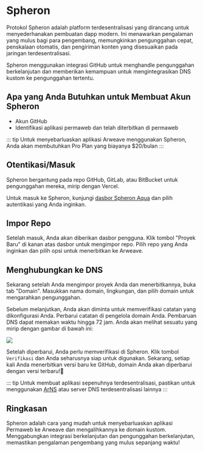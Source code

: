 # Spheron

Protokol Spheron adalah platform terdesentralisasi yang dirancang untuk menyederhanakan pembuatan dapp modern. Ini menawarkan pengalaman yang mulus bagi para pengembang, memungkinkan pengunggahan cepat, penskalaan otomatis, dan pengiriman konten yang disesuaikan pada jaringan terdesentralisasi.

Spheron menggunakan integrasi GitHub untuk menghandle pengunggahan berkelanjutan dan memberikan kemampuan untuk mengintegrasikan DNS kustom ke pengunggahan tertentu.

## Apa yang Anda Butuhkan untuk Membuat Akun Spheron

* Akun GitHub
* Identifikasi aplikasi permaweb dan telah diterbitkan di permaweb

::: tip
Untuk menyebarluaskan aplikasi Arweave menggunakan Spheron, Anda akan membutuhkan Pro Plan yang biayanya $20/bulan
:::

## Otentikasi/Masuk

Spheron bergantung pada repo GitHub, GitLab, atau BitBucket untuk pengunggahan mereka, mirip dengan Vercel.

Untuk masuk ke Spheron, kunjungi [dasbor Spheron Aqua](https://app.spheron.network/) dan pilih autentikasi yang Anda inginkan.

## Impor Repo

Setelah masuk, Anda akan diberikan dasbor pengguna. Klik tombol "Proyek Baru" di kanan atas dasbor untuk mengimpor repo. Pilih repo yang Anda inginkan dan pilih opsi untuk menerbitkan ke Arweave.

## Menghubungkan ke DNS

Sekarang setelah Anda mengimpor proyek Anda dan menerbitkannya, buka tab "Domain". Masukkan nama domain, lingkungan, dan pilih domain untuk mengarahkan pengunggahan.

Sebelum melanjutkan, Anda akan diminta untuk memverifikasi catatan yang dikonfigurasi Anda. Perbarui catatan di pengelola domain Anda. Pembaruan DNS dapat memakan waktu hingga 72 jam. Anda akan melihat sesuatu yang mirip dengan gambar di bawah ini:

<img src="https://arweave.net/8BNk8spFayPCdCHx1XrsoMtMdX1-qsDYAORPJ8BNZ3Y" />

Setelah diperbarui, Anda perlu memverifikasi di Spheron. Klik tombol `Verifikasi` dan Anda seharusnya siap untuk digunakan. Sekarang, setiap kali Anda menerbitkan versi baru ke GitHub, domain Anda akan diperbarui dengan versi terbaru!🎉

::: tip
Untuk membuat aplikasi sepenuhnya terdesentralisasi, pastikan untuk menggunakan [ArNS](https://ar.io/arns) atau server DNS terdesentralisasi lainnya
:::
## Ringkasan

Spheron adalah cara yang mudah untuk menyebarluaskan aplikasi Permaweb ke Arweave dan mengalihkannya ke domain kustom. Menggabungkan integrasi berkelanjutan dan pengunggahan berkelanjutan, memastikan pengalaman pengembang yang mulus sepanjang waktu!


